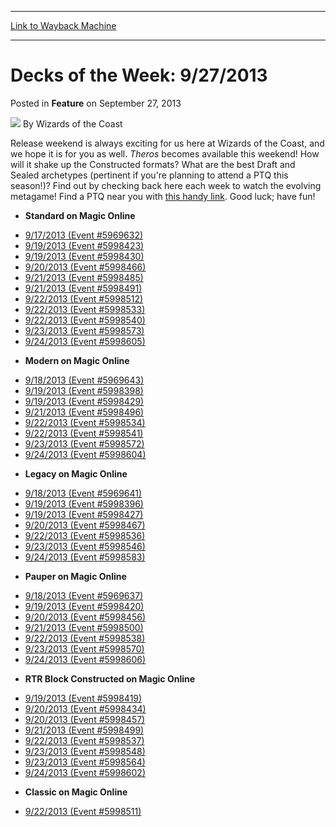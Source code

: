 
---
[Link to Wayback Machine](https://web.archive.org/web/20220125113615/https://magic.wizards.com/en/articles/archive/feature/decks-week-9272013-2013-09-27)

[_metadata_:author]:- "Wizards of the Coast"
[_metadata_:description]:- "Release weekend is always exciting for us here at Wizards of the Coast, and we hope it is for you as well. Theros becomes available this weekend! How will it shake up the Constructed formats? What are the best Draft and Sealed archetypes (pertinent if you're planning to attend a PTQ this season!)? Find out by checking back here each week to watch the evolving metagame! Find a"
[_metadata_:generator]:- "Drupal 7 (http://drupal.org)"
[_metadata_:publish_date]:- "2013-09-27"
[_metadata_:title]:- "Decks of the Week: 9/27/2013"
[_metadata_:wayback_capture_timestamp]:- "2022-01-25 11:36:15+00:00"
[_metadata_:wayback_raw_url]:- "https://web.archive.org/web/20220125113615id_/https://magic.wizards.com/en/articles/archive/feature/decks-week-9272013-2013-09-27"
[_metadata_:wayback_url]:- "https://magic.wizards.com/en/articles/archive/feature/decks-week-9272013-2013-09-27"
---


Decks of the Week: 9/27/2013
============================



 Posted in **Feature**
 on September 27, 2013 






![](https://media.magic.wizards.com/styles/auth_small/public/images/person/wizards_author.jpg)
By Wizards of the Coast












Release weekend is always exciting for us here at Wizards of the Coast, and we hope it is for you as well. *Theros* becomes available this weekend! How will it shake up the Constructed formats? What are the best Draft and Sealed archetypes (pertinent if you're planning to attend a PTQ this season!)? Find out by checking back here each week to watch the evolving metagame! Find a PTQ near you with [this handy link](https://www.wizards.com/Magic/TCG/Events.aspx?x=mtg/event/protour/qualifierlist#bog). Good luck; have fun! 

* **Standard on Magic Online**
+ [9/17/2013 (Event #5969632)](http://archive.wizards.com/Magic/Digital/MagicOnlineTourn.aspx?x=mtg/digital/magiconline/tourn/5969632)
+ [9/19/2013 (Event #5998423)](http://archive.wizards.com/Magic/Digital/MagicOnlineTourn.aspx?x=mtg/digital/magiconline/tourn/5998423)
+ [9/19/2013 (Event #5998430)](http://archive.wizards.com/Magic/Digital/MagicOnlineTourn.aspx?x=mtg/digital/magiconline/tourn/5998430)
+ [9/20/2013 (Event #5998466)](http://archive.wizards.com/Magic/Digital/MagicOnlineTourn.aspx?x=mtg/digital/magiconline/tourn/5998466)
+ [9/21/2013 (Event #5998485)](http://archive.wizards.com/Magic/Digital/MagicOnlineTourn.aspx?x=mtg/digital/magiconline/tourn/5998485)
+ [9/21/2013 (Event #5998491)](http://archive.wizards.com/Magic/Digital/MagicOnlineTourn.aspx?x=mtg/digital/magiconline/tourn/5998491)
+ [9/22/2013 (Event #5998512)](http://archive.wizards.com/Magic/Digital/MagicOnlineTourn.aspx?x=mtg/digital/magiconline/tourn/5998512)
+ [9/22/2013 (Event #5998533)](http://archive.wizards.com/Magic/Digital/MagicOnlineTourn.aspx?x=mtg/digital/magiconline/tourn/5998533)
+ [9/22/2013 (Event #5998540)](http://archive.wizards.com/Magic/Digital/MagicOnlineTourn.aspx?x=mtg/digital/magiconline/tourn/5998540)
+ [9/23/2013 (Event #5998573)](http://archive.wizards.com/Magic/Digital/MagicOnlineTourn.aspx?x=mtg/digital/magiconline/tourn/5998573)
+ [9/24/2013 (Event #5998605)](http://archive.wizards.com/Magic/Digital/MagicOnlineTourn.aspx?x=mtg/digital/magiconline/tourn/5998605)
* **Modern on Magic Online**
+ [9/18/2013 (Event #5969643)](http://archive.wizards.com/Magic/Digital/MagicOnlineTourn.aspx?x=mtg/digital/magiconline/tourn/5969643)
+ [9/19/2013 (Event #5998398)](http://archive.wizards.com/Magic/Digital/MagicOnlineTourn.aspx?x=mtg/digital/magiconline/tourn/5998398)
+ [9/19/2013 (Event #5998429)](http://archive.wizards.com/Magic/Digital/MagicOnlineTourn.aspx?x=mtg/digital/magiconline/tourn/5998429)
+ [9/21/2013 (Event #5998496)](http://archive.wizards.com/Magic/Digital/MagicOnlineTourn.aspx?x=mtg/digital/magiconline/tourn/5998496)
+ [9/22/2013 (Event #5998534)](http://archive.wizards.com/Magic/Digital/MagicOnlineTourn.aspx?x=mtg/digital/magiconline/tourn/5998534)
+ [9/22/2013 (Event #5998541)](http://archive.wizards.com/Magic/Digital/MagicOnlineTourn.aspx?x=mtg/digital/magiconline/tourn/5998541)
+ [9/23/2013 (Event #5998572)](http://archive.wizards.com/Magic/Digital/MagicOnlineTourn.aspx?x=mtg/digital/magiconline/tourn/5998572)
+ [9/24/2013 (Event #5998604)](http://archive.wizards.com/Magic/Digital/MagicOnlineTourn.aspx?x=mtg/digital/magiconline/tourn/5998604)
* **Legacy on Magic Online**
+ [9/18/2013 (Event #5969641)](http://archive.wizards.com/Magic/Digital/MagicOnlineTourn.aspx?x=mtg/digital/magiconline/tourn/5969641)
+ [9/19/2013 (Event #5998396)](http://archive.wizards.com/Magic/Digital/MagicOnlineTourn.aspx?x=mtg/digital/magiconline/tourn/5998396)
+ [9/19/2013 (Event #5998427)](http://archive.wizards.com/Magic/Digital/MagicOnlineTourn.aspx?x=mtg/digital/magiconline/tourn/5998427)
+ [9/20/2013 (Event #5998467)](http://archive.wizards.com/Magic/Digital/MagicOnlineTourn.aspx?x=mtg/digital/magiconline/tourn/5998467)
+ [9/22/2013 (Event #5998536)](http://archive.wizards.com/Magic/Digital/MagicOnlineTourn.aspx?x=mtg/digital/magiconline/tourn/5998536)
+ [9/23/2013 (Event #5998546)](http://archive.wizards.com/Magic/Digital/MagicOnlineTourn.aspx?x=mtg/digital/magiconline/tourn/5998546)
+ [9/24/2013 (Event #5998583)](http://archive.wizards.com/Magic/Digital/MagicOnlineTourn.aspx?x=mtg/digital/magiconline/tourn/5998583)
* **Pauper on Magic Online**
+ [9/18/2013 (Event #5969637)](http://archive.wizards.com/Magic/Digital/MagicOnlineTourn.aspx?x=mtg/digital/magiconline/tourn/5969637)
+ [9/19/2013 (Event #5998420)](http://archive.wizards.com/Magic/Digital/MagicOnlineTourn.aspx?x=mtg/digital/magiconline/tourn/5998420)
+ [9/20/2013 (Event #5998456)](http://archive.wizards.com/Magic/Digital/MagicOnlineTourn.aspx?x=mtg/digital/magiconline/tourn/5998456)
+ [9/21/2013 (Event #5998500)](http://archive.wizards.com/Magic/Digital/MagicOnlineTourn.aspx?x=mtg/digital/magiconline/tourn/5998500)
+ [9/22/2013 (Event #5998538)](http://archive.wizards.com/Magic/Digital/MagicOnlineTourn.aspx?x=mtg/digital/magiconline/tourn/5998538)
+ [9/23/2013 (Event #5998570)](http://archive.wizards.com/Magic/Digital/MagicOnlineTourn.aspx?x=mtg/digital/magiconline/tourn/5998570)
+ [9/24/2013 (Event #5998606)](http://archive.wizards.com/Magic/Digital/MagicOnlineTourn.aspx?x=mtg/digital/magiconline/tourn/5998606)
* **RTR Block Constructed on Magic Online**
+ [9/19/2013 (Event #5998419)](http://archive.wizards.com/Magic/Digital/MagicOnlineTourn.aspx?x=mtg/digital/magiconline/tourn/5998419)
+ [9/20/2013 (Event #5998434)](http://archive.wizards.com/Magic/Digital/MagicOnlineTourn.aspx?x=mtg/digital/magiconline/tourn/5998434)
+ [9/20/2013 (Event #5998457)](http://archive.wizards.com/Magic/Digital/MagicOnlineTourn.aspx?x=mtg/digital/magiconline/tourn/5998457)
+ [9/21/2013 (Event #5998499)](http://archive.wizards.com/Magic/Digital/MagicOnlineTourn.aspx?x=mtg/digital/magiconline/tourn/5998499)
+ [9/22/2013 (Event #5998537)](http://archive.wizards.com/Magic/Digital/MagicOnlineTourn.aspx?x=mtg/digital/magiconline/tourn/5998537)
+ [9/23/2013 (Event #5998548)](http://archive.wizards.com/Magic/Digital/MagicOnlineTourn.aspx?x=mtg/digital/magiconline/tourn/5998548)
+ [9/23/2013 (Event #5998564)](http://archive.wizards.com/Magic/Digital/MagicOnlineTourn.aspx?x=mtg/digital/magiconline/tourn/5998564)
+ [9/24/2013 (Event #5998602)](http://archive.wizards.com/Magic/Digital/MagicOnlineTourn.aspx?x=mtg/digital/magiconline/tourn/5998602)
* **Classic on Magic Online**
+ [9/22/2013 (Event #5998511)](http://archive.wizards.com/Magic/Digital/MagicOnlineTourn.aspx?x=mtg/digital/magiconline/tourn/5998511)






